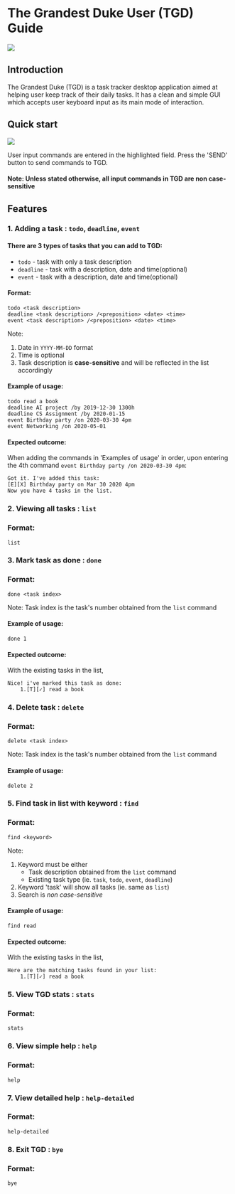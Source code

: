 # The Grandest Duke User (TGD) Guide

<img src="Ui.png">

## Introduction
The Grandest Duke (TGD) is a task tracker desktop application aimed at helping user keep track
of their daily tasks. It has a clean and simple GUI which accepts user keyboard input as its main
mode of interaction.

## Quick start

<img src="quick-start.png">

User input commands are entered in the highlighted field. Press the 'SEND' button to send commands to TGD.
#### **Note: Unless stated otherwise, all input commands in TGD are non case-sensitive**

## Features 

### 1. Adding a task : `todo`, `deadline`, `event`
#### There are 3 types of tasks that you can add to TGD:
- `todo` - task with only a task description
- `deadline` - task with a description, date and time(optional)
- `event` - task with a description, date and time(optional)

#### Format:
```
todo <task description>
deadline <task description> /<preposition> <date> <time>
event <task description> /<preposition> <date> <time>
```
Note: 
1. Date in ``YYYY-MM-DD`` format 
2. Time is optional
3. Task description is **case-sensitive** and will be reflected in the list accordingly 

#### Example of usage:
```
todo read a book
deadline AI project /by 2019-12-30 1300h
deadline CS Assignment /by 2020-01-15
event Birthday party /on 2020-03-30 4pm
event Networking /on 2020-05-01
```

#### Expected outcome:
When adding the commands in 'Examples of usage' in order, upon 
entering the 4th command `event Birthday party /on 2020-03-30 4pm`:
```
Got it. I've added this task:
[E][X] Birthday party on Mar 30 2020 4pm
Now you have 4 tasks in the list.
```

### 2. Viewing all tasks : `list`
### Format:
```
list
```

### 3. Mark task as done : `done`
### Format:
```
done <task index>
```
Note: Task index is the task's number obtained from the `list` command

#### Example of usage:
```
done 1
```

#### Expected outcome:
With the existing tasks in the list,
```
Nice! i've marked this task as done:
    1.[T][✓] read a book
```

### 4. Delete task : `delete`
### Format:
```
delete <task index>
```
Note: Task index is the task's number obtained from the `list` command

#### Example of usage:
```
delete 2
```

### 5. Find task in list with keyword : `find`
### Format:
```
find <keyword>
```
Note: 
1. Keyword must be either
    - Task description obtained from the `list` command
    - Existing task type (ie. ``task``, ``todo``, ``event``, ``deadline``)
2. Keyword 'task' will show all tasks (ie. same as ``list``)
3. Search is *non case-sensitive*

#### Example of usage:
```
find read
```

#### Expected outcome:
With the existing tasks in the list,
```
Here are the matching tasks found in your list:
    1.[T][✓] read a book
```

### 5. View TGD stats : `stats`
### Format:
```
stats
```

### 6. View simple help : `help`
### Format:
```
help
```

### 7. View detailed help : `help-detailed`
### Format:
```
help-detailed
```

### 8. Exit TGD : `bye`
### Format:
```
bye
```
